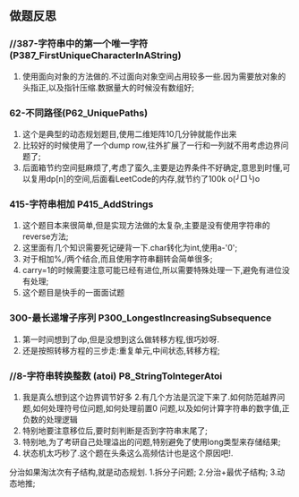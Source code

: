 ## 做题反思

### //387-字符串中的第一个唯一字符(P387_FirstUniqueCharacterInAString)

1. 使用面向对象的方法做的.不过面向对象空间占用较多一些.因为需要放对象的头指正,以及指针压缩.数据量大的时候没有数组好;

### 62-不同路径(P62_UniquePaths)

1. 这个是典型的动态规划题目,使用二维矩阵10几分钟就能作出来
2. 比较好的时候使用了一个dump row,往外扩展了一行和一列就不用考虑边界问题了;
3. 后面箱节约空间挺麻烦了,考虑了蛮久,主要是边界条件不好确定,意思到时懂,可以复用dp[n]的空间,后面看LeetCode的内存,就节约了100k o(╯□╰)o

### 415-字符串相加 P415_AddStrings

1. 这个题目本来很简单,但是实现方法做的太复杂,主要是没有使用字符串的reverse方法;
2. 这里面有几个知识需要死记硬背一下.char转化为int,使用a-'0';
3. 对于相加%,/两个结合,而且使用字符串翻转会简单很多;
4. carry=1的时候需要注意可能已经有进位,所以需要特殊处理一下,避免有进位没有处理;
5. 这个题目是快手的一面面试题

### 300-最长递增子序列 P300_LongestIncreasingSubsequence

1. 第一时间想到了dp,但是没想到这么做转移方程,很巧妙呀.
2. 还是按照转移方程的三步走:重复单元,中间状态,转移方程;

### //8-字符串转换整数 (atoi) P8_StringToIntegerAtoi

1. 我是真么想到这个边界调节好多 2.有几个方法是沉淀下来了.如何防范越界问题,如何处理符号位问题,如何处理前置0 问题,以及如何计算字符串的数字值,正负数的处理逻辑
2. 特别地要注意移位后,要时刻判断是否到字符串末尾了;
3. 特别地,为了考研自己处理溢出的问题,特别避免了使用long类型来存储结果;
4. 状态机太巧秒了.这个题在头条这么高频估计也是这个原因吧!.

分治如果淘汰次有子结构,就是动态规划. 1.拆分子问题; 2.分治+最优子结构; 3.动态地推;